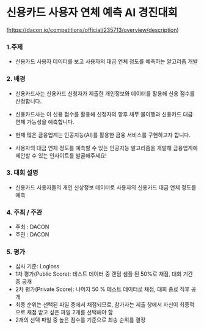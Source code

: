 # 신용카드 사용자 연체 예측 AI 경진대회
(https://dacon.io/competitions/official/235713/overview/description)

### 1.주제
* 신용카드 사용자 데이터를 보고 사용자의 대금 연체 정도를 예측하는 알고리즘 개발 

### 2. 배경
* 신용카드사는 신용카드 신청자가 제출한 개인정보와 데이터를 활용해 신용 점수를 산정합니다. 
* 신용카드사는 이 신용 점수를 활용해 신청자의 향후 채무 불이행과 신용카드 대급 연체 가능성을 예측합니다.

* 현재 많은 금융업계는 인공지능(AI)를 활용한 금융 서비스를 구현하고자 합니다. 
* 사용자의 대금 연체 정도를 예측할 수 있는 인공지능 알고리즘을 개발해 금융업계에 제안할 수 있는 인사이트를 발굴해주세요!

### 3. 대회 설명
* 신용카드 사용자들의 개인 신상정보 데이터로 사용자의 신용카드 대금 연체 정도를 예측

### 4. 주최 / 주관
* 주최 : DACON
* 주관 : DACON

### 5. 평가
* 심사 기준: Logloss
* 1차 평가(Public Score): 테스트 데이터 중 랜덤 샘플 된 50%로 채점, 대회 기간 중 공개
* 2차 평가(Private Score): 나머지 50 % 테스트 데이터로 채점, 대회 종료 직후 공개
* 최종 순위는 선택된 파일 중에서 채점되므로, 참가자는 제출 창에서 자신이 최종적으로 채점 받고 싶은 파일 2개를 선택해야 함
* 2개의 선택 파일 중 높은 점수를 기준으로 최송 순위를 결정


